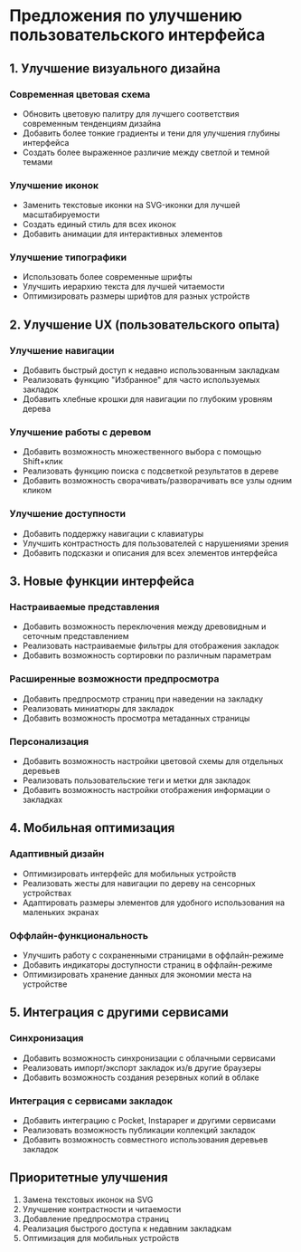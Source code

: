 # Предложения по улучшению пользовательского интерфейса

## 1. Улучшение визуального дизайна

### Современная цветовая схема
- Обновить цветовую палитру для лучшего соответствия современным тенденциям дизайна
- Добавить более тонкие градиенты и тени для улучшения глубины интерфейса
- Создать более выраженное различие между светлой и темной темами

### Улучшение иконок
- Заменить текстовые иконки на SVG-иконки для лучшей масштабируемости
- Создать единый стиль для всех иконок
- Добавить анимации для интерактивных элементов

### Улучшение типографики
- Использовать более современные шрифты
- Улучшить иерархию текста для лучшей читаемости
- Оптимизировать размеры шрифтов для разных устройств

## 2. Улучшение UX (пользовательского опыта)

### Улучшение навигации
- Добавить быстрый доступ к недавно использованным закладкам
- Реализовать функцию "Избранное" для часто используемых закладок
- Добавить хлебные крошки для навигации по глубоким уровням дерева

### Улучшение работы с деревом
- Добавить возможность множественного выбора с помощью Shift+клик
- Реализовать функцию поиска с подсветкой результатов в дереве
- Добавить возможность сворачивать/разворачивать все узлы одним кликом

### Улучшение доступности
- Добавить поддержку навигации с клавиатуры
- Улучшить контрастность для пользователей с нарушениями зрения
- Добавить подсказки и описания для всех элементов интерфейса

## 3. Новые функции интерфейса

### Настраиваемые представления
- Добавить возможность переключения между древовидным и сеточным представлением
- Реализовать настраиваемые фильтры для отображения закладок
- Добавить возможность сортировки по различным параметрам

### Расширенные возможности предпросмотра
- Добавить предпросмотр страниц при наведении на закладку
- Реализовать миниатюры для закладок
- Добавить возможность просмотра метаданных страницы

### Персонализация
- Добавить возможность настройки цветовой схемы для отдельных деревьев
- Реализовать пользовательские теги и метки для закладок
- Добавить возможность настройки отображения информации о закладках

## 4. Мобильная оптимизация

### Адаптивный дизайн
- Оптимизировать интерфейс для мобильных устройств
- Реализовать жесты для навигации по дереву на сенсорных устройствах
- Адаптировать размеры элементов для удобного использования на маленьких экранах

### Оффлайн-функциональность
- Улучшить работу с сохраненными страницами в оффлайн-режиме
- Добавить индикаторы доступности страниц в оффлайн-режиме
- Оптимизировать хранение данных для экономии места на устройстве

## 5. Интеграция с другими сервисами

### Синхронизация
- Добавить возможность синхронизации с облачными сервисами
- Реализовать импорт/экспорт закладок из/в другие браузеры
- Добавить возможность создания резервных копий в облаке

### Интеграция с сервисами закладок
- Добавить интеграцию с Pocket, Instapaper и другими сервисами
- Реализовать возможность публикации коллекций закладок
- Добавить возможность совместного использования деревьев закладок

## Приоритетные улучшения

1. Замена текстовых иконок на SVG
2. Улучшение контрастности и читаемости
3. Добавление предпросмотра страниц
4. Реализация быстрого доступа к недавним закладкам
5. Оптимизация для мобильных устройств